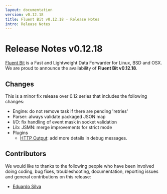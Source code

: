 ```yaml
---
layout: documentation
version: v0.12.18
title: Fluent Bit v0.12.18 - Release Notes
intro: Release Notes
---
```


# Release Notes v0.12.18

[Fluent Bit](http://fluentbit.io) is a Fast and Lightweight Data Forwarder for Linux, BSD and OSX. We are proud to announce the availability of __Fluent Bit v0.12.18__.

## Changes

This is a minor fix release over 0.12 series that includes the following changes:

  - Engine: do not remove task if there are pending 'retries'
  - Parser: always validate packaged JSON map
  - I/O: fix handling of event mask in socket validation
  - Lib: JSMN: merge improvements for strict mode
  - Plugins
    - [HTTP Output](http://fluentbit.io/documentation/0.12/output/http.html): add more details in debug messages.

## Contributors

We would like to thanks to the following people who have been involved doing coding, bug fixes, troubleshooting, documentation, reporting issues and general contributions on this release:

- [Eduardo Silva](https://github.com/edsiper)

